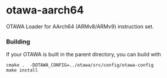 # otawa-aarch64
OTAWA Loader for AArch64 (ARMv8/ARMv9) instruction set.

### Building

If your OTAWA is built in the parent directory, you can build with

```
cmake .  -DOTAWA_CONFIG=../otawa/src/config/otawa-config
make install
```